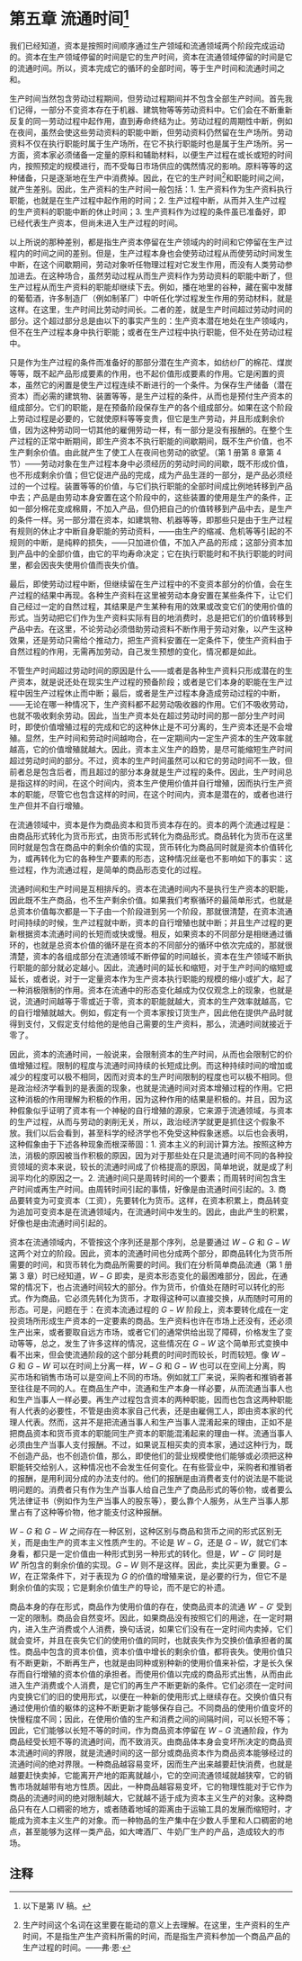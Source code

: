 # 第五章 流通时间[^1]

我们已经知道，资本是按照时间顺序通过生产领域和流通领域两个阶段完成运动的。资本在生产领域停留的时间是它的生产时间，资本在流通领域停留的时间是它的流通时间。所以，资本完成它的循环的全部时间，等于生产时间和流通时间之和。

生产时间当然包含劳动过程期间，但劳动过程期间并不包含全部生产时间。首先我们记得，一部分不变资本存在于机器、建筑物等等劳动资料中。它们会在不断重新反复的同一劳动过程中起作用，直到寿命终结为止。劳动过程的周期性中断，例如在夜间，虽然会使这些劳动资料的职能中断，但劳动资料仍然留在生产场所。劳动资料不仅在执行职能时属于生产场所，在它不执行职能时也是属于生产场所。另一方面，资本家必须储备一定量的原料和辅助材料，以便生产过程在或长或短的时间内，按照预定的规模进行，而不受每日市场供应的偶然情况的影响。原料等等的这种储备，只是逐渐地在生产中消费掉。因此，在它的生产时间[^2]和职能时间之间，就产生差别。因此，生产资料的生产时间一般包括：1. 生产资料作为生产资料执行职能，也就是在生产过程中起作用的时间；2. 生产过程中断，从而并入生产过程的生产资料的职能中断的休止时间；3. 生产资料作为过程的条件虽已准备好，即已经代表生产资本，但尚未进入生产过程的时间。

以上所说的那种差别，都是指生产资本停留在生产领域内的时间和它停留在生产过程内的时间之间的差别。但是，生产过程本身也会使劳动过程从而使劳动时间发生中断，在这个间歇期间，劳动对象听任物理过程对它发生作用，而没有人类劳动参加进去。在这种场合，虽然劳动过程从而生产资料作为劳动资料的职能中断了，但生产过程从而生产资料的职能却继续下去。例如，播在地里的谷种，藏在窖中发酵的葡萄酒，许多制造厂（例如制革厂）中听任化学过程发生作用的劳动材料，就是这样。在这里，生产时间比劳动时间长。二者的差，就是生产时间超过劳动时间的部分。这个超过部分总是由以下的事实产生的：生产资本潜在地处在生产领域内，但不在生产过程本身中执行职能；或者在生产过程中执行职能，但不处在劳动过程中。

只是作为生产过程的条件而准备好的那部分潜在生产资本，如纺纱厂的棉花、煤炭等等，既不起产品形成要素的作用，也不起价值形成要素的作用。它是闲置的资本，虽然它的闲置是使生产过程连续不断进行的一个条件。为保存生产储备（潜在资本）而必需的建筑物、装置等等，是生产过程的条件，从而也是预付生产资本的组成部分。它们的职能，是在预备阶段保存生产的各个组成部分。如果在这个阶段上劳动过程是必要的，它就使原料等等变贵，但它是生产劳动，并且形成剩余价值，因为这种劳动同一切其他的雇佣劳动一样，有一部分是没有报酬的。在整个生产过程的正常中断期间，即生产资本不执行职能的间歇期间，既不生产价值，也不生产剩余价值。由此就产生了使工人在夜间也劳动的欲望。（第 1 册第 8 章第 4 节）——劳动对象在生产过程本身中必须经历的劳动时间的间歇，既不形成价值，也不形成剩余价值；但它促进产品的完成，成为产品生涯的一部分，是产品必须经过的一个过程。装置等等的价值，与它们执行职能的全部时间成比例地转移到产品中去；产品是由劳动本身安置在这个阶段中的，这些装置的使用是生产的条件，正如一部分棉花变成棉屑，不加入产品，但仍把自己的价值转移到产品中去，是生产的条件一样。另一部分潜在资本，如建筑物、机器等等，即那些只是由于生产过程有规则的休止才中断自身职能的劳动资料，——由生产的缩减、危机等等引起的不规则的中断，是纯粹的损失，——只加进价值，不加入产品的形成；这部分资本加到产品中的全部价值，由它的平均寿命决定；它在执行职能时和不执行职能的时间里，都会因丧失使用价值而丧失价值。

最后，即使劳动过程中断，但继续留在生产过程中的不变资本部分的价值，会在生产过程的结果中再现。各种生产资料在这里被劳动本身安置在某些条件下，让它们自己经过一定的自然过程，其结果是产生某种有用的效果或改变它们的使用价值的形式。当劳动把它们作为生产资料实际有目的地消费时，总是把它们的价值转移到产品中去。在这里，不论劳动必须借助劳动资料不断作用于劳动对象，以产生这种效果，还是劳动只需给个推动力，把生产资料安置在一定条件下，使生产资料由于自然过程的作用，无需再加劳动，自己发生预想的变化，情况都是如此。

不管生产时间超过劳动时间的原因是什么——或者是各种生产资料只形成潜在的生产资本，就是说还处在现实生产过程的预备阶段；或者是它们本身的职能在生产过程中因生产过程休止而中断；最后，或者是生产过程本身造成劳动过程的中断，——无论在哪一种情况下，生产资料都不起劳动吸收器的作用。它们不吸收劳动，也就不吸收剩余劳动。因此，当生产资本处在超过劳动时间的那一部分生产时间时，即使价值增殖过程的完成和它的这种休止是不可分离的，生产资本还是不会增殖。显然，生产时间和劳动时间越吻合，在一定期间内一定生产资本的生产效率就越高，它的价值增殖就越大。因此，资本主义生产的趋势，是尽可能缩短生产时间超过劳动时间的部分。不过，资本的生产时间虽然可以和它的劳动时间不一致，但前者总是包含后者，而且超过的部分本身就是生产过程的条件。因此，生产时间总是指这样的时间，在这个时间内，资本生产使用价值并自行增殖，因而执行生产资本的职能，尽管它也包含这样的时间，在这个时间内，资本是潜在的，或者也进行生产但并不自行增殖。

在流通领域中，资本是作为商品资本和货币资本存在的。资本的两个流通过程是：由商品形式转化为货币形式，由货币形式转化为商品形式。商品转化为货币在这里同时就是包含在商品中的剩余价值的实现，货币转化为商品同时就是资本价值转化为，或再转化为它的各种生产要素的形态，这种情况丝毫也不影响如下的事实：这些过程，作为流通过程，是简单的商品形态变化的过程。

流通时间和生产时间是互相排斥的。资本在流通时间内不是执行生产资本的职能，因此既不生产商品，也不生产剩余价值。如果我们考察循环的最简单形式，也就是总资本价值每次都是一下子由一个阶段进到另一个阶段，那就很清楚，在资本流通时间持续的时候，生产过程就中断，资本的自行增殖也就中断；并且生产过程的更新根据资本流通时间的长短而或快或慢。相反，如果资本的不同部分是相继通过循环的，也就是总资本价值的循环是在资本的不同部分的循环中依次完成的，那就很清楚，资本的各组成部分在流通领域不断停留的时间越长，资本在生产领域不断执行职能的部分就必定越小。因此，流通时间的延长和缩短，对于生产时间的缩短或延长，或者说，对于一定量资本作为生产资本执行职能的规模的缩小或扩大，起了一种消极限制的作用。资本在流通中的形态变化越成为仅仅观念上的现象，也就是说，流通时间越等于零或近于零，资本的职能就越大，资本的生产效率就越高，它的自行增殖就越大。例如，假定有一个资本家按订货生产，因此他在提供产品时就得到支付，又假定支付给他的是他自己需要的生产资料，那么，流通时间就接近于零了。

因此，资本的流通时间，一般说来，会限制资本的生产时间，从而也会限制它的价值增殖过程。限制的程度与流通时间持续的长短成比例。而这种持续时间的增加或减少的程度可以极不相同，因而对资本的生产时间限制的程度也可以极不相同。但是政治经济学看到的是表面的现象，也就是流通时间对资本增殖过程的作用。它把这种消极的作用理解为积极的作用，因为这种作用的结果是积极的。并且，因为这种假象似乎证明了资本有一个神秘的自行增殖的源泉，它来源于流通领域，与资本的生产过程，从而与劳动的剥削无关，所以，政治经济学就更是抓住这个假象不放。我们以后会看到，甚至科学的经济学也不免受这种假象迷惑。以后也会表明，这种假象由于下述各种现象而根深蒂固：1. 资本主义的利润计算方法。按照这种方法，消极的原因被当作积极的原因，因为对于那些处在只是流通时间不同的各种投资领域的资本来说，较长的流通时间成了价格提高的原因，简单地说，就是成了利润平均化的原因之一。2. 流通时间只是周转时间的一个要素；而周转时间包含生产时间或再生产时间。由周转时间引起的事情，好像是由流通时间引起的。3. 商品要转变为可变资本（工资），先要转化为货币。这样，在资本积累上，商品转变为追加可变资本是在流通领域内，在流通时间中发生的。因此，由此产生的积累，好像也是由流通时间引起的。

资本在流通领域内，不管按这个序列还是那个序列，总是要通过 $W-G$ 和 $G-W$ 这两个对立的阶段。因此，资本的流通时间也分成两个部分，即商品转化为货币所需要的时间，和货币转化为商品所需要的时间。我们在分析简单商品流通（第 1 册第 3 章）时已经知道，$W-G$ 即卖，是资本形态变化的最困难部分，因此，在通常的情况下，也占流通时间较大的部分。作为货币，价值处在随时可以转化的形式。作为商品，它必须先转化为货币，才取得这种可以直接交换，从而随时可用的形态。可是，问题在于：在资本流通过程的 $G-W$ 阶段上，资本要转化成在一定投资场所形成生产资本的一定要素的商品。生产资料也许在市场上还没有，还必须生产出来，或者要取自远方市场，或者它们的通常供给出现了障碍，价格发生了变动等等，总之，发生了许多这样的情况，这些情况在 $G-W$ 这个简单形式变换中看不出来，但会使流通阶段的这个部分耗费的时间时而较长，时而较短。像 $W-G$ 和 $G-W$ 可以在时间上分离一样，$W-G$ 和 $G-W$ 也可以在空间上分离，购买市场和销售市场可以是空间上不同的市场。例如就工厂来说，采购者和推销者甚至往往是不同的人。在商品生产中，流通和生产本身一样必要，从而流通当事人也和生产当事人一样必要。再生产过程包含资本的两种职能，因而也包含这两种职能有人代表的必要性，不管是由资本家自己代表，还是由雇佣工人，即由资本家的代理人代表。然而，这并不是把流通当事人和生产当事人混淆起来的理由，正如不是把商品资本和货币资本的职能同生产资本的职能混淆起来的理由一样。流通当事人必须由生产当事人支付报酬。不过，如果说互相买卖的资本家，通过这种行为，既不创造产品，也不创造价值，那么，即使他们的营业规模使他们能够或必须把这种职能转交给别人，这种情况也不会发生任何变化。在有些营业中，采购者和推销者的报酬，是用利润分成的办法支付的。他们的报酬是由消费者支付的说法是不能说明问题的。消费者只有作为生产当事人给自己生产了商品形式的等价物，或者要么凭法律证书（例如作为生产当事人的股东等），要么靠个人服务，从生产当事人那里占有了这种等价物，他才能支付这种报酬。

$W-G$ 和 $G-W$ 之间存在一种区别，这种区别与商品和货币之间的形式区别无关，而是由生产的资本主义性质产生的。不论是 $W-G$，还是 $G-W$，就它们本身看，都只是一定价值由一种形式到另一种形式的转化。但是，$W'-G'$ 同时是 $W'$ 所包含的剩余价值的实现。$G-W$ 则不是这样。因此，卖比买更为重要。$G-W$，在正常条件下，对于表现为 $G$ 的价值的增殖来说，是必要的行为，但它不是剩余价值的实现；它是剩余价值生产的导论，而不是它的补遗。

商品本身的存在形式，商品作为使用价值的存在，使商品资本的流通 $W'-G'$ 受到一定的限制。商品会自然变坏。因此，如果商品没有按照它们的用途，在一定时期内，进入生产消费或个人消费，换句话说，如果它们没有在一定时间内卖掉，它们就会变坏，并且在丧失它们的使用价值的同时，也就丧失作为交换价值承担者的属性。商品中包含的资本价值，资本价值中增长的剩余价值，都将丧失。使用价值只有不断更新，不断再生产，也就是由同种或别种新的使用价值来补偿，才是长久保存而自行增殖的资本价值的承担者。而使用价值以完成的商品形式出售，从而由此进入生产消费或个人消费，是它们的再生产不断更新的条件。它们必须在一定时间内变换它们的旧的使用形式，以便在一种新的使用形式上继续存在。交换价值只有通过使用价值的躯体的这种不断更新才能够保存自己。不同商品的使用价值变坏的快慢程度不同；因此，在使用价值的生产和消费之间的间隔时间，可以长短不等；因此，它们能够以长短不等的时间，作为商品资本停留在 $W-G$ 流通阶段，作为商品经受长短不等的流通时间，而不致消灭。由商品体本身会变坏所决定的商品资本流通时间的界限，就是流通时间的这一部分或商品资本作为商品资本能够经过的流通时间的绝对界限。一种商品越容易变坏，因而生产出来越要赶快消费，也就是越要赶快卖掉，它能离开产地的距离就越小，它的空间流通领域就越狭窄，它的销售市场就越带有地方性质。因此，一种商品越容易变坏，它的物理性能对于它作为商品的流通时间的绝对限制越大，它就越不适于成为资本主义生产的对象。这种商品只有在人口稠密的地方，或者随着地域的距离由于运输工具的发展而缩短时，才能成为资本主义生产的对象。而一种物品的生产集中在少数人手里和人口稠密的地点，甚至能够为这样一类产品，如大啤酒厂、牛奶厂生产的产品，造成较大的市场。

## 注释

[^1]: 以下是第 IV 稿。

[^2]: 生产时间这个名词在这里要在能动的意义上去理解。在这里，生产资料的生产时间，不是指生产生产资料所需的时间，而是指生产资料参加一个商品产品的生产过程的时间。——弗·恩·
